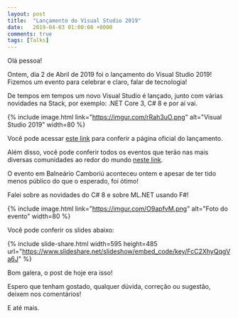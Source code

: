 ```yaml
---
layout: post
title:  "Lançamento do Visual Studio 2019"
date:   2019-04-03 01:00:00 +0000
comments: true
tags: [Talks] 
---
```


Olá pessoa!

Ontem, dia 2 de Abril de 2019 foi o lançamento do Visual Studio 2019!
Fizemos um evento para celebrar e claro, falar de tecnologia!

<!--more-->

De tempos em tempos um novo Visual Studio é lançado, junto com várias novidades na Stack, por exemplo: .NET Core 3, C# 8 e por aí vai.

{% include image.html link="https://imgur.com/rRah3uO.png" alt="Visual Studio 2019" width=80 %}

Você pode acessar [este link](https://visualstudio.microsoft.com/pt-br/vs2019-launch/) para conferir a página oficial do lançamento.

Além disso, você pode conferir todos os eventos que terão nas mais diversas comunidades ao redor do mundo [neste link](https://visualstudio.microsoft.com/pt-br/vs2019-launch/local-events/).

O evento em Balneário Camboriú aconteceu ontem e apesar de ter tido menos público do que o esperado, foi ótimo!

Falei sobre as novidades do C# 8 e sobre ML.NET usando F#!

{% include image.html link="https://imgur.com/O9apfvM.png" alt="Foto do evento" width=80 %}

Você pode conferir os slides abaixo:

{% include slide-share.html width=595 height=485 url="https://www.slideshare.net/slideshow/embed_code/key/FcC2XhyQqgVa6J" %}

Bom galera, o post de hoje era isso!

Espero que tenham gostado, qualquer dúvida, correção ou sugestão, deixem nos comentários!

E até mais.